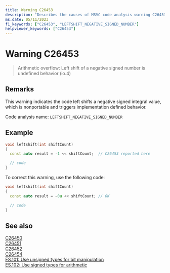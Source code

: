 ```yaml
---
title: Warning C26453
description: "Describes the causes of MSVC code analysis warning C26453, and shows how to fix it."
ms.date: 05/11/2023
f1_keywords: ["C26453", "LEFTSHIFT_NEGATIVE_SIGNED_NUMBER"]
helpviewer_keywords: ["C26453"]
---
```

# Warning C26453

> Arithmetic overflow: Left shift of a negative signed number is undefined behavior (io.4)

## Remarks

This warning indicates the code left shifts a negative signed integral value, which is nonportable and triggers implementation defined behavior.

Code analysis name: `LEFTSHIFT_NEGATIVE_SIGNED_NUMBER`

## Example

```cpp
void leftshift(int shiftCount)
{
  const auto result = -1 << shiftCount;  // C26453 reported here

  // code
}
```

To correct this warning, use the following code:

```cpp
void leftshift(int shiftCount)
{
  const auto result = ~0u << shiftCount; // OK

  // code
}
```

## See also

[C26450](c26450.md)\
[C26451](c26451.md)\
[C26452](c26452.md)\
[C26454](c26454.md)\
[ES.101: Use unsigned types for bit manipulation](https://isocpp.github.io/CppCoreGuidelines/CppCoreGuidelines#es101-use-unsigned-types-for-bit-manipulation)\
[ES.102: Use signed types for arithmetic](https://isocpp.github.io/CppCoreGuidelines/CppCoreGuidelines#es102-use-signed-types-for-arithmetic)
